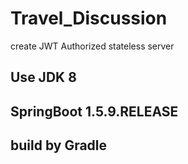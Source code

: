 # Travel_Discussion
create JWT Authorized stateless server

## Use JDK 8

## SpringBoot 1.5.9.RELEASE

## build by Gradle
